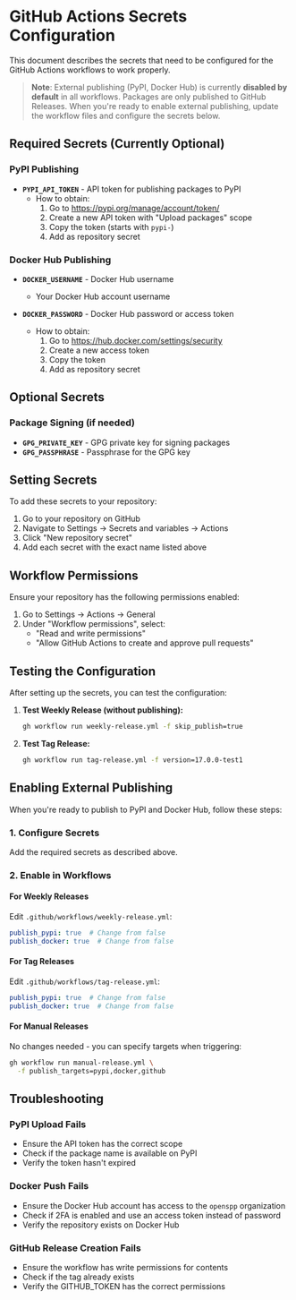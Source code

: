 # GitHub Actions Secrets Configuration

This document describes the secrets that need to be configured for the GitHub Actions workflows to work properly.

> **Note**: External publishing (PyPI, Docker Hub) is currently **disabled by default** in all workflows. Packages are only published to GitHub Releases. When you're ready to enable external publishing, update the workflow files and configure the secrets below.

## Required Secrets (Currently Optional)

### PyPI Publishing

- **`PYPI_API_TOKEN`** - API token for publishing packages to PyPI
  - How to obtain:
    1. Go to https://pypi.org/manage/account/token/
    2. Create a new API token with "Upload packages" scope
    3. Copy the token (starts with `pypi-`)
    4. Add as repository secret

### Docker Hub Publishing

- **`DOCKER_USERNAME`** - Docker Hub username
  - Your Docker Hub account username

- **`DOCKER_PASSWORD`** - Docker Hub password or access token
  - How to obtain:
    1. Go to https://hub.docker.com/settings/security
    2. Create a new access token
    3. Copy the token
    4. Add as repository secret

## Optional Secrets

### Package Signing (if needed)

- **`GPG_PRIVATE_KEY`** - GPG private key for signing packages
- **`GPG_PASSPHRASE`** - Passphrase for the GPG key

## Setting Secrets

To add these secrets to your repository:

1. Go to your repository on GitHub
2. Navigate to Settings → Secrets and variables → Actions
3. Click "New repository secret"
4. Add each secret with the exact name listed above

## Workflow Permissions

Ensure your repository has the following permissions enabled:

1. Go to Settings → Actions → General
2. Under "Workflow permissions", select:
   - "Read and write permissions"
   - "Allow GitHub Actions to create and approve pull requests"

## Testing the Configuration

After setting up the secrets, you can test the configuration:

1. **Test Weekly Release (without publishing):**
   ```bash
   gh workflow run weekly-release.yml -f skip_publish=true
   ```

2. **Test Tag Release:**
   ```bash
   gh workflow run tag-release.yml -f version=17.0.0-test1
   ```

## Enabling External Publishing

When you're ready to publish to PyPI and Docker Hub, follow these steps:

### 1. Configure Secrets
Add the required secrets as described above.

### 2. Enable in Workflows

#### For Weekly Releases
Edit `.github/workflows/weekly-release.yml`:
```yaml
publish_pypi: true  # Change from false
publish_docker: true  # Change from false
```

#### For Tag Releases
Edit `.github/workflows/tag-release.yml`:
```yaml
publish_pypi: true  # Change from false
publish_docker: true  # Change from false
```

#### For Manual Releases
No changes needed - you can specify targets when triggering:
```bash
gh workflow run manual-release.yml \
  -f publish_targets=pypi,docker,github
```

## Troubleshooting

### PyPI Upload Fails
- Ensure the API token has the correct scope
- Check if the package name is available on PyPI
- Verify the token hasn't expired

### Docker Push Fails
- Ensure the Docker Hub account has access to the `openspp` organization
- Check if 2FA is enabled and use an access token instead of password
- Verify the repository exists on Docker Hub

### GitHub Release Creation Fails
- Ensure the workflow has write permissions for contents
- Check if the tag already exists
- Verify the GITHUB_TOKEN has the correct permissions